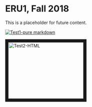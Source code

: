 # ERU1, Fall 2018

This is a placeholder for future content. 

[![Test1-pure markdown](http://img.youtube.com/vi/pBSivkXKtVk/0.jpg)](http://www.youtube.com/watch?v=pBSivkXKtVk)

<a href="http://www.youtube.com/watch?feature=player_embedded&v=pBSivkXKtVk" target="_blank"><img src="http://img.youtube.com/vi/pBSivkXKtVk/0.jpg" alt="Test2-HTML" width="240" height="180" border="10" /></a>
